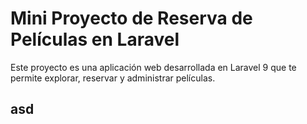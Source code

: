 <h1>Mini Proyecto de Reserva de Películas en Laravel</h1>
<p>Este proyecto es una aplicación web desarrollada en Laravel 9 que te permite explorar, reservar y administrar películas.</p>

<h2>asd</h2>
